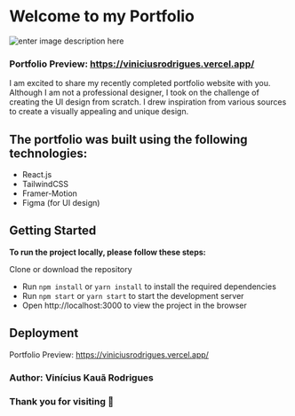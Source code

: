 # Welcome to my Portfolio
![enter image description here](https://github.com/ViniSCode/vinicius-rodrigues/blob/main/public/assets/portfolio_preview.png?raw=true)
### Portfolio Preview: https://viniciusrodrigues.vercel.app/

I am excited to share my recently completed portfolio website with you. Although I am not a professional designer, I took on the challenge of creating the UI design from scratch. I drew inspiration from various sources to create a visually appealing and unique design.

## The portfolio was built using the following technologies:
- React.js
- TailwindCSS
- Framer-Motion
- Figma (for UI design)

## Getting Started
**To run the project locally, please follow these steps:**

Clone or download the repository
- Run `npm install` or `yarn install` to install the required dependencies
- Run `npm start` or `yarn start` to start the development server
- Open http://localhost:3000 to view the project in the browser

## Deployment
Portfolio Preview: https://viniciusrodrigues.vercel.app/

### Author:  Vinícius Kauã Rodrigues
### Thank you for visiting 💙
